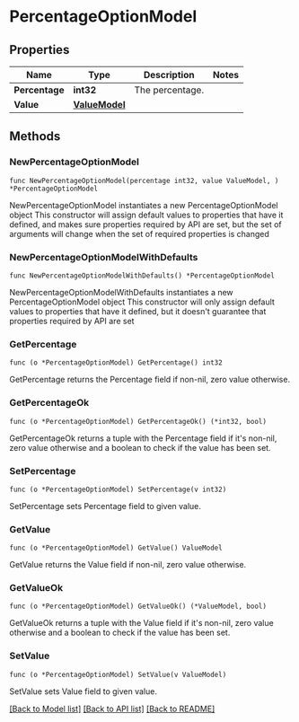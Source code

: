 # PercentageOptionModel

## Properties

Name | Type | Description | Notes
------------ | ------------- | ------------- | -------------
**Percentage** | **int32** | The percentage. | 
**Value** | [**ValueModel**](ValueModel.md) |  | 

## Methods

### NewPercentageOptionModel

`func NewPercentageOptionModel(percentage int32, value ValueModel, ) *PercentageOptionModel`

NewPercentageOptionModel instantiates a new PercentageOptionModel object
This constructor will assign default values to properties that have it defined,
and makes sure properties required by API are set, but the set of arguments
will change when the set of required properties is changed

### NewPercentageOptionModelWithDefaults

`func NewPercentageOptionModelWithDefaults() *PercentageOptionModel`

NewPercentageOptionModelWithDefaults instantiates a new PercentageOptionModel object
This constructor will only assign default values to properties that have it defined,
but it doesn't guarantee that properties required by API are set

### GetPercentage

`func (o *PercentageOptionModel) GetPercentage() int32`

GetPercentage returns the Percentage field if non-nil, zero value otherwise.

### GetPercentageOk

`func (o *PercentageOptionModel) GetPercentageOk() (*int32, bool)`

GetPercentageOk returns a tuple with the Percentage field if it's non-nil, zero value otherwise
and a boolean to check if the value has been set.

### SetPercentage

`func (o *PercentageOptionModel) SetPercentage(v int32)`

SetPercentage sets Percentage field to given value.


### GetValue

`func (o *PercentageOptionModel) GetValue() ValueModel`

GetValue returns the Value field if non-nil, zero value otherwise.

### GetValueOk

`func (o *PercentageOptionModel) GetValueOk() (*ValueModel, bool)`

GetValueOk returns a tuple with the Value field if it's non-nil, zero value otherwise
and a boolean to check if the value has been set.

### SetValue

`func (o *PercentageOptionModel) SetValue(v ValueModel)`

SetValue sets Value field to given value.



[[Back to Model list]](../README.md#documentation-for-models) [[Back to API list]](../README.md#documentation-for-api-endpoints) [[Back to README]](../README.md)


